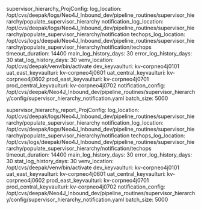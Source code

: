 supervisor_hierarchy_ProjConfig:
  log_location: /opt/cvs/deepak/logs/Neo4J_Inbound_dev/pipeline_routines/supervisor_hierarchy/populate_supervisor_hierarchy
  notification_log_location: /opt/cvs/deepak/logs/Neo4J_Inbound_dev/pipeline_routines/supervisor_hierarchy/populate_supervisor_hierarchy/notification
  techops_log_location: /opt/cvs/logs/deepak/Neo4J_Inbound_dev/pipeline_routines/supervisor_hierarchy/populate_supervisor_hierarchy/notification/techops
  timeout_duration: 14400
  main_log_history_days: 30
  error_log_history_days: 30
  stat_log_history_days: 30
  venv_location: /opt/cvs/deepak/venv/bin/activate
  dev_keyvaulturi: kv-corpneo4j0101
  uat_east_keyvaulturi: kv-corpneo4j0601
  uat_central_keyvaulturi: kv-corpneo4j0602
  prod_east_keyvaulturi: kv-corpneo4j0701
  prod_central_keyvaulturi: kv-corpneo4j0702
  notification_config: /opt/cvs/deepak/Neo4J_Inbound_dev/pipeline_routines/supervisor_hierarchy/config/supervisor_hierarchy_notification.yaml
  batch_size: 5000

supervisor_hierarchy_report_ProjConfig:
  log_location: /opt/cvs/deepak/logs/Neo4J_Inbound_dev/pipeline_routines/supervisor_hierarchy/populate_supervisor_hierarchy
  notification_log_location: /opt/cvs/deepak/logs/Neo4J_Inbound_dev/pipeline_routines/supervisor_hierarchy/populate_supervisor_hierarchy/notification
  techops_log_location: /opt/cvs/logs/deepak/Neo4J_Inbound_dev/pipeline_routines/supervisor_hierarchy/populate_supervisor_hierarchy/notification/techops
  timeout_duration: 14400
  main_log_history_days: 30
  error_log_history_days: 30
  stat_log_history_days: 30
  venv_location: /opt/cvs/deepak/venv/bin/activate
  dev_keyvaulturi: kv-corpneo4j0101
  uat_east_keyvaulturi: kv-corpneo4j0601
  uat_central_keyvaulturi: kv-corpneo4j0602
  prod_east_keyvaulturi: kv-corpneo4j0701
  prod_central_keyvaulturi: kv-corpneo4j0702
  notification_config: /opt/cvs/deepak/Neo4J_Inbound_dev/pipeline_routines/supervisor_hierarchy/config/supervisor_hierarchy_notification.yaml
  batch_size: 5000

